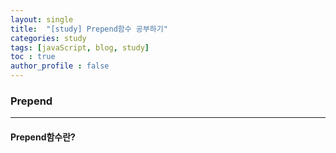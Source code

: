 ```yaml
---
layout: single
title:  "[study] Prepend함수 공부하기"
categories: study
tags: [javaScript, blog, study] 
toc : true
author_profile : false 
---
```


### Prepend
***

#### Prepend함수란?
